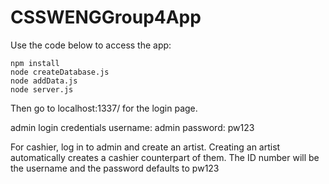 # CSSWENGGroup4App

Use the code below to access the app:
```
npm install
node createDatabase.js
node addData.js
node server.js
```
Then go to localhost:1337/ for the login page.

admin login credentials
username: admin
password: pw123

For cashier, log in to admin and create an artist. Creating an artist automatically creates a cashier counterpart of them.
The ID number will be the username and the password defaults to pw123
